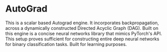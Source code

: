 # AutoGrad
This is a scalar based Autograd engine. It incorporates backpropagation, across a dynamically constructed Directed Acyclic Graph (DAG). Built on this engine is a concise neural networks library that mimics PyTorch's API. This setup proves sufficient for constructing entire deep neural networks for binary classification tasks. Built for learning purposes.

